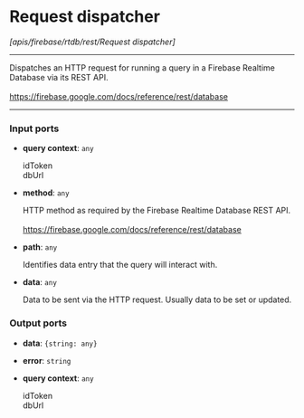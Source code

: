 # Request dispatcher

_[apis/firebase/rtdb/rest/Request dispatcher]_

---

Dispatches an HTTP request for running a query in a Firebase Realtime Database via its REST API.<br>
<br>
https://firebase.google.com/docs/reference/rest/database<br>

---

### Input ports

* __query context__: ` any `


    idToken<br>
    dbUrl<br>


* __method__: ` any `


    HTTP method as required by the Firebase Realtime Database REST API.<br>
    <br>
    https://firebase.google.com/docs/reference/rest/database<br>


* __path__: ` any `


    Identifies data entry that the query will interact with.<br>


* __data__: ` any `


    Data to be sent via the HTTP request. Usually data to be set or updated.<br>

### Output ports

* __data__: ` {string: any} `


* __error__: ` string `


* __query context__: ` any `


    idToken<br>
    dbUrl<br>


